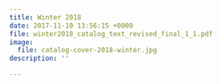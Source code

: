 ```yaml
---
title: Winter 2018
date: 2017-11-10 13:56:15 +0000
file: winter2018_catalog_text_revised_final_1_1.pdf
image:
  file: catalog-cover-2018-winter.jpg
description: ''

---
```

